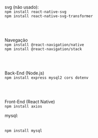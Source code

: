svg (não usado): <br/>
`npm install react-native-svg`
<br/>
`npm install react-native-svg-transformer`

<br/><br/>

Navegação <br/>
`npm install @react-navigation/native`
<br/>
`npm install @react-navigation/stack`

<br/><br/>

Back-End (Node.js) <br/>
`npm install express mysql2 cors dotenv`

<br/><br/>

Front-End (React Native)<br/>
`npm install axios`


mysql:<br/>
<br/><br/>
`npm install mysql`